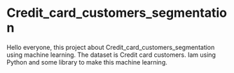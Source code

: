 # Credit_card_customers_segmentation

Hello everyone, this project about Credit_card_customers_segmentation using machine learning.
The dataset is Credit card customers.
Iam using Python and some library to make this machine learning.